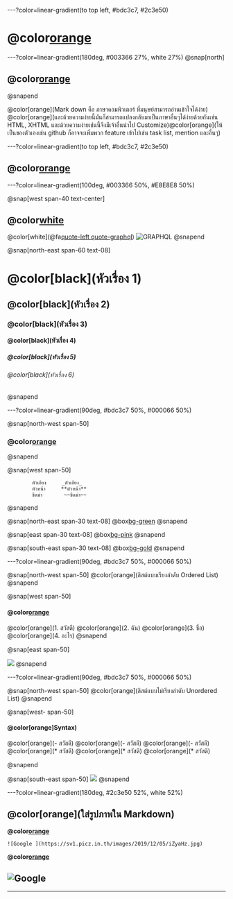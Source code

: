 ---?color=linear-gradient(to top left, #bdc3c7, #2c3e50)
# @color[orange](Markdown)

---?color=linear-gradient(180deg, #003366 27%, white 27%)
@snap[north]
## @color[orange](Markdown)
@snapend

@color[orange](Mark down คือ ภาษาคอมพิวเตอร์ ที่มนุษย์สามารถอ่านเข้าใจได้ง่าย)
@color[orange](และด้วยความง่ายนี้มันก็สามารถแปลงกลับมาเป็นภาษาอื่นๆได้ง่ายด้วยกันเช่น HTML, XHTML และด้วยความง่ายเช่นนี้จึงมีเจ้าอื่นนำไป Customize)@color[orange](ให้เป็นของตัวเองเช่น github ก็อาจจะเพิ่มพวก feature เข้าไปเช่น task list, mention และอื่นๆ)

---?color=linear-gradient(to top left, #bdc3c7, #2c3e50)

## @color[orange](เริ่มเขียนMarkdown)

---?color=linear-gradient(100deg, #003366 50%, #E8E8E8 50%)

@snap[west span-40 text-center]

## @color[white](หัวเรื่อง)
@color[white](@fa[quote-left quote-graphql](การเขียนหัวเรื่องในขนาดต่างๆ))
![GRAPHQL](https://sv1.picz.in.th/images/2019/12/06/igbSyS.png)
@snapend

@snap[north-east span-60 text-08]
# @color[black](หัวเรื่อง 1)
## @color[black](หัวเรื่อง 2)
### @color[black](หัวเรื่อง 3)
#### @color[black](หัวเรื่อง 4)
##### @color[black](หัวเรื่อง 5)
###### @color[black](หัวเรื่อง 6)
@snapend

---?color=linear-gradient(90deg, #bdc3c7 50%, #000066 50%)

@snap[north-west span-50]
### @color[orange](รูปแบบอักษรประกอบไปด้วย)
@snapend

@snap[west span-50]
``` 
        ตัวเอียง     _ตัวเอียง_     
        ตัวหน้า     **ตัวหน้า**    
        ขีดฆ่า       ~~ขีดฆ่า~~

```
@snapend   

@snap[north-east span-30 text-08]
@box[bg-green](**สวัสดี**)
@snapend

@snap[east span-30 text-08]
@box[bg-pink](_สวัสดี_)
@snapend

@snap[south-east span-30 text-08]
@box[bg-gold](~~สวัสดี~~)
@snapend

---?color=linear-gradient(90deg, #bdc3c7 50%, #000066 50%)

@snap[north-west span-50]
@color[orange](ลิสต์แบบเรียงลำดับ Ordered List)
@snapend

@snap[west span-50]

#### @color[orange](Syntax)

@color[orange](1. สวัสดี)
@color[orange](2. ฉัน)
@color[orange](3. ชื่อ)
@color[orange](4. อะไร)
   @snapend

@snap[east span-50]

![](https://sv1.picz.in.th/images/2019/12/05/iZFSgv.jpg)
@snapend

---?color=linear-gradient(90deg, #bdc3c7 50%, #000066 50%)

@snap[north-west span-50]
@color[orange](ลิสต์แบบไม่เรียงลำดับ Unordered List)
@snapend

@snap[west- span-50]

#### @color[orange]Syntax)

@color[orange](- สวัสดี)
@color[orange](- สวัสดี)
@color[orange](- สวัสดี)
@color[orange](* สวัสดี)
@color[orange](* สวัสดี)
@color[orange](* สวัสดี)

@snapend

@snap[south-east span-50]
![](https://sv1.picz.in.th/images/2019/12/05/iZFYCE.jpg)
@snapend

---?color=linear-gradient(180deg, #2c3e50 52%, white 52%)

## @color[orange](ใส่รูปภาพใน Markdown)

**@color[orange](โค้ต)**

    ![Google ](https://sv1.picz.in.th/images/2019/12/05/iZyaHz.jpg)

**@color[orange](เเสดงผล)**

## ![Google ](https://www.google.co.th/images/branding/googlelogo/2x/googlelogo_color_272x92dp.png)

---
